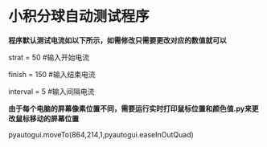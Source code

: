 # 小积分球自动测试程序

**程序默认测试电流如以下所示，如需修改只需要更改对应的数值就可以**

strat = 50 #输入开始电流

finish = 150 #输入结束电流

interval = 5 #输入间隔电流

**由于每个电脑的屏幕像素位置不同，需要运行实时打印鼠标位置和颜色值.py来更改鼠标移动的屏幕位置**

pyautogui.moveTo(864,214,1,pyautogui.easeInOutQuad)
